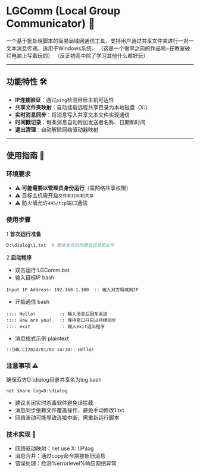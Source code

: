 # LGComm (Local Group Communicator) 📡

一个基于批处理脚本的简易局域网通信工具，支持用户通过共享文件夹进行一对一文本消息传递。适用于Windows系统。
（这是一个很早之前的作品啦~在教室破烂电脑上写着玩的）
（反正初高中除了学习其他什么都好玩）

---

## 功能特性 🛠️
- **IP连接验证**：通过`ping`检测目标主机可达性  
- **共享文件夹映射**：自动挂载远程共享目录为本地磁盘（X:）  
- **实时消息同步**：将消息写入共享文本文件实现通信  
- **时间戳记录**：每条消息自动附加发送者名称、日期和时间  
- **退出清理**：自动解除网络驱动器映射  

---

## 使用指南 📖

### 环境要求
- ⚠️ **可能需要以管理员身份运行**（需网络共享权限）
- ⚠️ 目标主机需开启`文件和打印机共享`  
- ⚠️ 防火墙允许`445/tcp`端口通信

### 使用步骤
1 **首次运行准备**  
   ```bash
   D:\dialog\1.txt  # 脚本会自动创建该目录和文件
   ```
2 **启动程序**
- 双击运行 LGComm.bat
- 输入目标IP
bash
```
Input IP Address: 192.168.1.100  :: 输入对方局域网IP
```
- 开始通信
bash
```
:::: Hello!         :: 输入消息后回车发送
:::: How are you?   :: 保持窗口开启以持续同步
:::: exit           :: 输入exit退出程序
```
- 消息格式示例
plaintext
```
::[Hk.C]2024/01/01 14:30:: Hello!
```
### 注意事项 ⚠️
确保双方D:\dialog目录共享名为log
bash
```
net share log=D:\dialog
```
- 建议关闭实时杀毒软件避免误拦截
- 消息同步依赖文件覆盖操作，避免手动修改1.txt
- 网络波动可能导致连接中断，需重新运行脚本

### 技术实现 🔧
- 网络驱动映射：net use X: \\IP\log
- 消息合并：通过copy命令拼接新旧消息
- 错误处理：检测%errorlevel%响应网络异常
